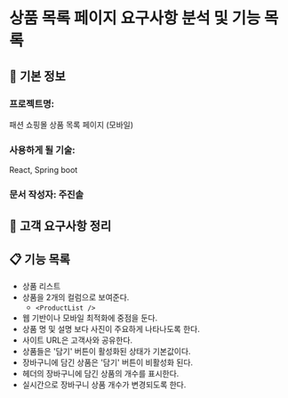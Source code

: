 # 상품 목록 페이지 요구사항 분석 및 기능 목록

## 📌 기본 정보
### 프로젝트명: 
패션 쇼핑몰 상품 목록 페이지 (모바일)

### 사용하게 될 기술: 
React, Spring boot

### 문서 작성자: 주진솔

## 📝 고객 요구사항 정리

## 📋 기능 목록
- 상품 리스트
- 상품을 2개의 컬럼으로 보여준다.
  - `<ProductList />`
- 웹 기반이나 모바일 최적화에 중점을 둔다.
- 상품 명 및 설명 보다 사진이 주요하게 나타나도록 한다.
- 사이트 URL은 고객사와 공유한다.
- 상품들은 '담기' 버튼이 활성화된 상태가 기본값이다.
- 장바구니에 담긴 상품은 '담기' 버튼이 비활성화 된다.
- 헤더의 장바구니에 담긴 상품의 개수를 표시한다.
- 실시간으로 장바구니 상품 개수가 변경되도록 한다.

